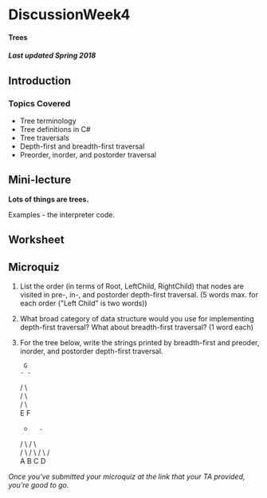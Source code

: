 # DiscussionWeek4
#### Trees
##### Last updated Spring 2018

## Introduction
### Topics Covered
- Tree terminology
- Tree definitions in C#
- Tree traversals
- Depth-first and breadth-first traversal
- Preorder, inorder, and postorder traversal

## Mini-lecture

**Lots of things are trees.**

Examples - the interpreter code.

## Worksheet

## Microquiz

1. List the order (in terms of Root, LeftChild, RightChild) that nodes are visited in pre-, in-, and postorder depth-first traversal. (5 words max. for each order ("Left Child" is two words))

2. What broad category of data structure would you use for implementing depth-first traversal? What about breadth-first traversal? (1 word each)

3. For the tree below, write the strings printed by breadth-first and preoder, inorder, and postorder depth-first traversal.
                
        G       
       - -      
      /   \     
     /     \    
    /       \   
    E       F   
    -       -   
   / \     / \  
  /   \   /   \ 
 /     \ /     \
 A     B C     D



_Once you've submitted your microquiz at the link that your TA provided, you're good to go._
